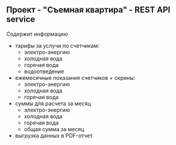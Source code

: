 ## Проект - "Съемная квартира" - REST API service

Содержит информацию
* тарифы за услучи по счетчикам:
    * электро-энергию
    * холодная вода
    * горячая вода
    * водоотведение
* ежемесячные показания счетчиков + скрины:
    * электро-энергию
    * холодная вода
    * горячая вода
* суммы для расчета за месяц
    * электро-энергию
    * холодная вода
    * горячая вода
    * общая сумма за месяц
* выгрузка данных в PDF-отчет

